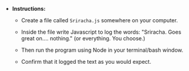 
* **Instructions:**

	* Create a file called `Sriracha.js` somewhere on your computer.

	* Inside the file write Javascript to log the words: "Sriracha. Goes great on.... nothing." (or everything. You choose.)

	* Then run the program using Node in your terminal/bash window.

	* Confirm that it logged the text as you would expect.
